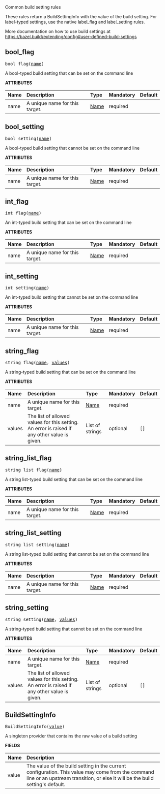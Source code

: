 <!-- Generated with Stardoc: http://skydoc.bazel.build -->

Common build setting rules

These rules return a BuildSettingInfo with the value of the build setting.
For label-typed settings, use the native label_flag and label_setting rules.

More documentation on how to use build settings at
https://bazel.build/extending/config#user-defined-build-settings


<a id="bool_flag"></a>

## bool_flag

<pre>
bool_flag(<a href="#bool_flag-name">name</a>)
</pre>

A bool-typed build setting that can be set on the command line

**ATTRIBUTES**


| Name  | Description | Type | Mandatory | Default |
| :------------- | :------------- | :------------- | :------------- | :------------- |
| <a id="bool_flag-name"></a>name |  A unique name for this target.   | <a href="https://bazel.build/concepts/labels#target-names">Name</a> | required |  |


<a id="bool_setting"></a>

## bool_setting

<pre>
bool_setting(<a href="#bool_setting-name">name</a>)
</pre>

A bool-typed build setting that cannot be set on the command line

**ATTRIBUTES**


| Name  | Description | Type | Mandatory | Default |
| :------------- | :------------- | :------------- | :------------- | :------------- |
| <a id="bool_setting-name"></a>name |  A unique name for this target.   | <a href="https://bazel.build/concepts/labels#target-names">Name</a> | required |  |


<a id="int_flag"></a>

## int_flag

<pre>
int_flag(<a href="#int_flag-name">name</a>)
</pre>

An int-typed build setting that can be set on the command line

**ATTRIBUTES**


| Name  | Description | Type | Mandatory | Default |
| :------------- | :------------- | :------------- | :------------- | :------------- |
| <a id="int_flag-name"></a>name |  A unique name for this target.   | <a href="https://bazel.build/concepts/labels#target-names">Name</a> | required |  |


<a id="int_setting"></a>

## int_setting

<pre>
int_setting(<a href="#int_setting-name">name</a>)
</pre>

An int-typed build setting that cannot be set on the command line

**ATTRIBUTES**


| Name  | Description | Type | Mandatory | Default |
| :------------- | :------------- | :------------- | :------------- | :------------- |
| <a id="int_setting-name"></a>name |  A unique name for this target.   | <a href="https://bazel.build/concepts/labels#target-names">Name</a> | required |  |


<a id="string_flag"></a>

## string_flag

<pre>
string_flag(<a href="#string_flag-name">name</a>, <a href="#string_flag-values">values</a>)
</pre>

A string-typed build setting that can be set on the command line

**ATTRIBUTES**


| Name  | Description | Type | Mandatory | Default |
| :------------- | :------------- | :------------- | :------------- | :------------- |
| <a id="string_flag-name"></a>name |  A unique name for this target.   | <a href="https://bazel.build/concepts/labels#target-names">Name</a> | required |  |
| <a id="string_flag-values"></a>values |  The list of allowed values for this setting. An error is raised if any other value is given.   | List of strings | optional | <code>[]</code> |


<a id="string_list_flag"></a>

## string_list_flag

<pre>
string_list_flag(<a href="#string_list_flag-name">name</a>)
</pre>

A string list-typed build setting that can be set on the command line

**ATTRIBUTES**


| Name  | Description | Type | Mandatory | Default |
| :------------- | :------------- | :------------- | :------------- | :------------- |
| <a id="string_list_flag-name"></a>name |  A unique name for this target.   | <a href="https://bazel.build/concepts/labels#target-names">Name</a> | required |  |


<a id="string_list_setting"></a>

## string_list_setting

<pre>
string_list_setting(<a href="#string_list_setting-name">name</a>)
</pre>

A string list-typed build setting that cannot be set on the command line

**ATTRIBUTES**


| Name  | Description | Type | Mandatory | Default |
| :------------- | :------------- | :------------- | :------------- | :------------- |
| <a id="string_list_setting-name"></a>name |  A unique name for this target.   | <a href="https://bazel.build/concepts/labels#target-names">Name</a> | required |  |


<a id="string_setting"></a>

## string_setting

<pre>
string_setting(<a href="#string_setting-name">name</a>, <a href="#string_setting-values">values</a>)
</pre>

A string-typed build setting that cannot be set on the command line

**ATTRIBUTES**


| Name  | Description | Type | Mandatory | Default |
| :------------- | :------------- | :------------- | :------------- | :------------- |
| <a id="string_setting-name"></a>name |  A unique name for this target.   | <a href="https://bazel.build/concepts/labels#target-names">Name</a> | required |  |
| <a id="string_setting-values"></a>values |  The list of allowed values for this setting. An error is raised if any other value is given.   | List of strings | optional | <code>[]</code> |


<a id="BuildSettingInfo"></a>

## BuildSettingInfo

<pre>
BuildSettingInfo(<a href="#BuildSettingInfo-value">value</a>)
</pre>

A singleton provider that contains the raw value of a build setting

**FIELDS**


| Name  | Description |
| :------------- | :------------- |
| <a id="BuildSettingInfo-value"></a>value |  The value of the build setting in the current configuration. This value may come from the command line or an upstream transition, or else it will be the build setting's default.    |


